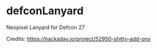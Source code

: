 # defconLanyard
Neopixel Lanyard for Defcon 27

Credits:
https://hackaday.io/project/52950-shitty-add-ons
